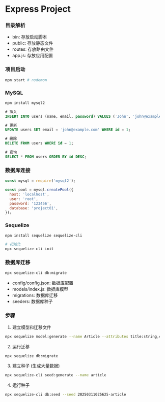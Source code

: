 # Express Project

### 目录解析

- bin: 存放启动脚本
- public: 存放静态文件
- routes: 存放路由文件
- app.js: 存放应用配置

### 项目启动

```bash
npm start # nodemon
```

### MySQL

```bash
npm install mysql2
```

```sql
# 插入
INSERT INTO users (name, email, password) VALUES ('John', 'john@example.com', 'password123');

# 更新
UPDATE users SET email = 'john@example.com' WHERE id = 1;

# 删除
DELETE FROM users WHERE id = 1;

# 查询
SELECT * FROM users ORDER BY id DESC;
```

### 数据库连接

```js
const mysql = require('mysql2');

const pool = mysql.createPool({
  host: 'localhost',
  user: 'root',
  password: '123456',
  database: 'project01',
});
```

### Sequelize

```bash
npm install sequelize sequelize-cli

# 初始化
npx sequelize-cli init
```

### 数据库迁移

```bash
npx sequelize-cli db:migrate
```

- config/config.json: 数据库配置
- models/index.js: 数据库模型
- migrations: 数据库迁移
- seeders: 数据库种子


### 步骤

1. 建立模型和迁移文件

```bash
npx sequelize model:generate --name Article --attributes title:string,content:text
```

2. 运行迁移

```bash
npx sequelize db:migrate
```

3. 建立种子 (生成大量数据)

```bash
npx sequelize-cli seed:generate --name article
```

4. 运行种子

```bash
npx sequelize-cli db:seed --seed 20250311025625-article
```





